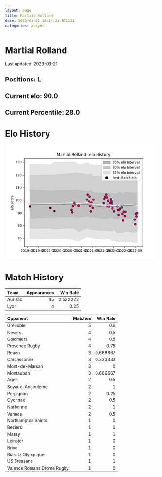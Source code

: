 ```yaml
---  
layout: page  
title: Martial Rolland  
date: 2023-03-21 18:14:21.871131  
categories: player  
---
```

# Martial Rolland


Last updated: 2023-03-21
## Positions: L

## Current elo: 90.0

## Current Percentile: 28.0

# Elo History


![elo history](history_MartialRolland.png)
# Match History


| Team     |   Appearances |   Win Rate |
|:---------|--------------:|-----------:|
| Aurillac |            45 |   0.522222 |
| Lyon     |             4 |   0.25     |

| Opponent                   |   Matches |   Win Rate |
|:---------------------------|----------:|-----------:|
| Grenoble                   |         5 |   0.6      |
| Nevers                     |         4 |   0.5      |
| Colomiers                  |         4 |   0.5      |
| Provence Rugby             |         4 |   0.75     |
| Rouen                      |         3 |   0.666667 |
| Carcassonne                |         3 |   0.333333 |
| Mont-de-Marsan             |         3 |   0        |
| Montauban                  |         3 |   0.666667 |
| Agen                       |         2 |   0.5      |
| Soyaux-Angouleme           |         2 |   1        |
| Perpignan                  |         2 |   0.25     |
| Oyonnax                    |         2 |   0.5      |
| Narbonne                   |         2 |   1        |
| Vannes                     |         2 |   0.5      |
| Northampton Saints         |         1 |   0        |
| Beziers                    |         1 |   0        |
| Massy                      |         1 |   1        |
| Leinster                   |         1 |   0        |
| Brive                      |         1 |   0        |
| Biarritz Olympique         |         1 |   0        |
| US Bressane                |         1 |   1        |
| Valence Romans Drome Rugby |         1 |   0        |